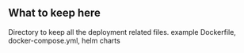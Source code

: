 ## What to keep here
Directory to keep all the deployment related files. example Dockerfile, docker-compose.yml, helm charts